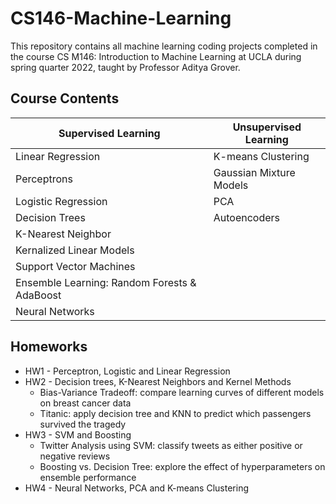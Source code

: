 # CS146-Machine-Learning

This repository contains all machine learning coding projects completed in the course CS M146: Introduction to Machine Learning at UCLA during spring quarter 2022, taught by Professor Aditya Grover.

## Course Contents
| Supervised Learning  | Unsupervised Learning |
| ------------- | ------------- |
| Linear Regression  | K-means Clustering  |
| Perceptrons  | Gaussian Mixture Models  |
| Logistic Regression  | PCA  |
| Decision Trees  | Autoencoders  |
| K-Nearest Neighbor  |   |
| Kernalized Linear Models  |   |
| Support Vector Machines  |   |
| Ensemble Learning: Random Forests & AdaBoost  |   |
| Neural Networks  |   |

## Homeworks
- HW1 - Perceptron, Logistic and Linear Regression
- HW2 - Decision trees, K-Nearest Neighbors and Kernel Methods
  - Bias-Variance Tradeoff: compare learning curves of different models on breast cancer data
  - Titanic: apply decision tree and KNN to predict which passengers survived the tragedy
- HW3 - SVM and Boosting
  - Twitter Analysis using SVM: classify tweets as either positive or negative reviews
  - Boosting vs. Decision Tree: explore the effect of hyperparameters on ensemble performance 
- HW4 - Neural Networks, PCA and K-means Clustering
